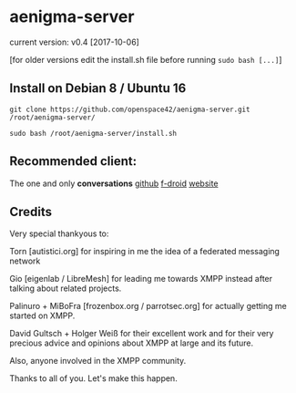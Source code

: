 # aenigma-server

current version: v0.4 [2017-10-06]

[for older versions edit the install.sh file before running `sudo bash [...]`]

## Install on Debian 8 / Ubuntu 16

```git clone https://github.com/openspace42/aenigma-server.git /root/aenigma-server/```

```sudo bash /root/aenigma-server/install.sh```

## Recommended client:

The one and only **conversations** [github](https://github.com/siacs/Conversations) [f-droid](https://f-droid.org/packages/eu.siacs.conversations/) [website](https://conversations.im/)

## Credits

Very special thankyous to:

Torn [autistici.org] for inspiring in me the idea of a federated messaging network

Gio [eigenlab / LibreMesh] for leading me towards XMPP instead after talking about related projects.

Palinuro + MiBoFra [frozenbox.org / parrotsec.org] for actually getting me started on XMPP.

David Gultsch + Holger Weiß for their excellent work and for their very precious advice and opinions about XMPP at large and its future.

Also, anyone involved in the XMPP community.

Thanks to all of you. Let's make this happen.
